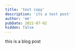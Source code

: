 ```yaml
---
title: 'test copy'
description: 'its a test post'
author: 'me'
pubDate: 2022-07-02
hidden: false
---
```


this is a blog post
